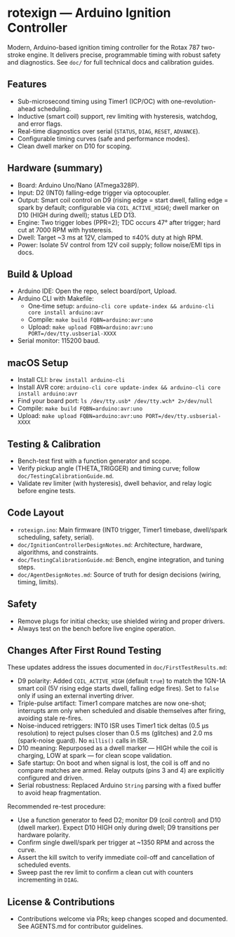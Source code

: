 # rotexign — Arduino Ignition Controller

Modern, Arduino-based ignition timing controller for the Rotax 787 two-stroke engine. It delivers precise, programmable timing with robust safety and diagnostics. See `doc/` for full technical docs and calibration guides.

## Features
- Sub-microsecond timing using Timer1 (ICP/OC) with one-revolution-ahead scheduling.
- Inductive (smart coil) support, rev limiting with hysteresis, watchdog, and error flags.
- Real-time diagnostics over serial (`STATUS`, `DIAG`, `RESET`, `ADVANCE`).
- Configurable timing curves (safe and performance modes).
 - Clean dwell marker on D10 for scoping.

## Hardware (summary)
- Board: Arduino Uno/Nano (ATmega328P).
- Input: D2 (INT0) falling-edge trigger via optocoupler.
- Output: Smart coil control on D9 (rising edge = start dwell, falling edge = spark by default; configurable via `COIL_ACTIVE_HIGH`); dwell marker on D10 (HIGH during dwell); status LED D13.
- Engine: Two trigger lobes (PPR=2); TDC occurs 47° after trigger; hard cut at 7000 RPM with hysteresis.
- Dwell: Target ~3 ms at 12V, clamped to ≤40% duty at high RPM.
- Power: Isolate 5V control from 12V coil supply; follow noise/EMI tips in docs.

## Build & Upload
- Arduino IDE: Open the repo, select board/port, Upload.
- Arduino CLI with Makefile:
  - One‑time setup: `arduino-cli core update-index && arduino-cli core install arduino:avr`
  - Compile: `make build FQBN=arduino:avr:uno`
  - Upload: `make upload FQBN=arduino:avr:uno PORT=/dev/tty.usbserial-XXXX`
- Serial monitor: 115200 baud.

## macOS Setup
- Install CLI: `brew install arduino-cli`
- Install AVR core: `arduino-cli core update-index && arduino-cli core install arduino:avr`
- Find your board port: `ls /dev/tty.usb* /dev/tty.wch* 2>/dev/null`
- Compile: `make build FQBN=arduino:avr:uno`
- Upload: `make upload FQBN=arduino:avr:uno PORT=/dev/tty.usbserial-XXXX`

## Testing & Calibration
- Bench-test first with a function generator and scope.
- Verify pickup angle (THETA_TRIGGER) and timing curve; follow `doc/TestingCalibrationGuide.md`.
- Validate rev limiter (with hysteresis), dwell behavior, and relay logic before engine tests.

## Code Layout
- `rotexign.ino`: Main firmware (INT0 trigger, Timer1 timebase, dwell/spark scheduling, safety, serial).
- `doc/IgnitionControllerDesignNotes.md`: Architecture, hardware, algorithms, and constraints.
- `doc/TestingCalibrationGuide.md`: Bench, engine integration, and tuning steps.
- `doc/AgentDesignNotes.md`: Source of truth for design decisions (wiring, timing, limits).

## Safety
- Remove plugs for initial checks; use shielded wiring and proper drivers.
- Always test on the bench before live engine operation.

## Changes After First Round Testing

These updates address the issues documented in `doc/FirstTestResults.md`:

- D9 polarity: Added `COIL_ACTIVE_HIGH` (default `true`) to match the 1GN-1A smart coil (5V rising edge starts dwell, falling edge fires). Set to `false` only if using an external inverting driver.
- Triple-pulse artifact: Timer1 compare matches are now one-shot; interrupts arm only when scheduled and disable themselves after firing, avoiding stale re-fires.
- Noise-induced retriggers: INT0 ISR uses Timer1 tick deltas (0.5 µs resolution) to reject pulses closer than 0.5 ms (glitches) and 2.0 ms (spark-noise guard). No `millis()` calls in ISR.
- D10 meaning: Repurposed as a dwell marker — HIGH while the coil is charging, LOW at spark — for clean scope validation.
- Safe startup: On boot and when signal is lost, the coil is off and no compare matches are armed. Relay outputs (pins 3 and 4) are explicitly configured and driven.
- Serial robustness: Replaced Arduino `String` parsing with a fixed buffer to avoid heap fragmentation.

Recommended re-test procedure:

- Use a function generator to feed D2; monitor D9 (coil control) and D10 (dwell marker). Expect D10 HIGH only during dwell; D9 transitions per hardware polarity.
- Confirm single dwell/spark per trigger at ~1350 RPM and across the curve.
- Assert the kill switch to verify immediate coil-off and cancellation of scheduled events.
- Sweep past the rev limit to confirm a clean cut with counters incrementing in `DIAG`.

## License & Contributions
- Contributions welcome via PRs; keep changes scoped and documented. See AGENTS.md for contributor guidelines.
